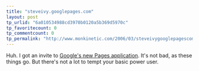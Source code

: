 ```yaml
---
title: "steveivy.googlepages.com"
layout: post
tp_urlid: "6a010534988cd3970b0120a5b369d5970c"
tp_favoritecount: 0
tp_commentcount: 0
tp_permalink: "http://www.monkinetic.com/2006/03/steveivygooglepagescom.html"
---
```

Huh. I got an invite to [Google&#39;s new Pages application](http://steveivy.googlepages.com/home). It&#39;s not bad, as these things go. But there&#39;s not a lot to tempt your basic power user.
